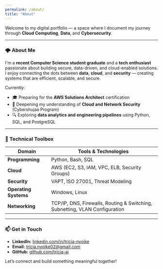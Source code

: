 ```yaml
---
permalink: /about/
title: "About"
---
```


Welcome to my digital portfolio — a space where I document my journey through **Cloud Computing**, **Data**, and **Cybersecurity**.

---

### 🌩 About Me

I'm a **recent Computer Science student graduate** and a **tech enthusiast** passionate about building secure, data-driven, and cloud-enabled solutions.  
I enjoy connecting the dots between **data**, **cloud**, and **security** — creating systems that are efficient, scalable, and secure.

Currently:
- 🎓 Preparing for the **AWS Solutions Architect** certification  
- 🧠 Deepening my understanding of **Cloud and Network Security** (Cybershujaa Program)  
- 🔍 Exploring **data analytics and engineering pipelines** using Python, SQL, and PostgreSQL  

---

### 🧰 Technical Toolbox

| Domain | Tools & Technologies |
|--------|----------------------|
| **Programming** | Python, Bash, SQL |
| **Cloud** | AWS (EC2, S3, IAM, VPC, ELB, Security Groups) |
| **Security** | VAPT, ISO 27001, Threat Modeling |
| **Operating Systems** | Windows, Linux |
| **Networking** | TCP/IP, DNS, Firewalls, Routing & Switching, Subnetting, VLAN Configuration |

---


### 📫 Get in Touch

- **LinkedIn:** [linkedin.com/in/tricia-nyoike](#)
- **Email:** [tricia.nyoike02@gmail.com](mailto:tricia.nyoike02@gmail.com)
- **GitHub:** [github.com/tricia-ai](https://github.com/tricia-ai)

Let’s connect and build something meaningful together!
